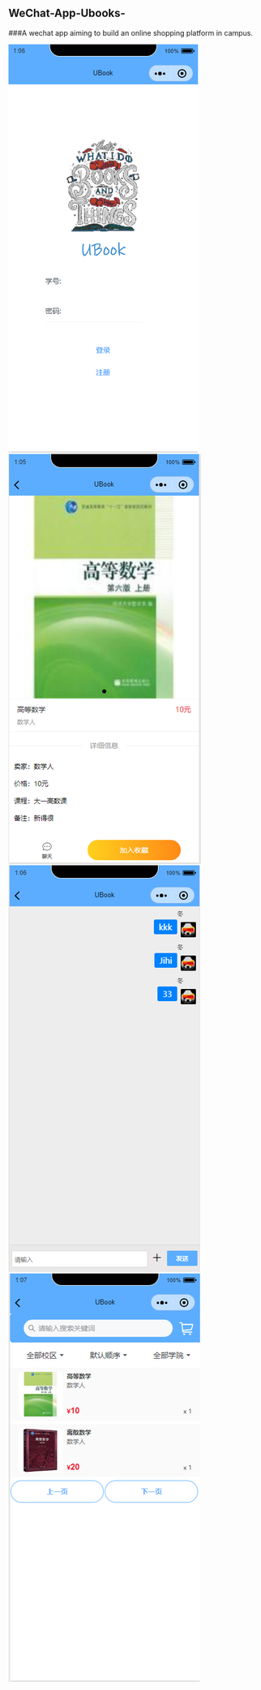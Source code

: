 ## WeChat-App-Ubooks-
###A wechat app aiming to build an online shopping platform in campus.

![image](https://github.com/LM233/WechatApp-UBook/blob/master/4.PNG)
![image](https://github.com/LM233/WechatApp-UBook/blob/master/1.PNG)
![image](https://github.com/LM233/WechatApp-UBook/blob/master/2.PNG)
![image](https://github.com/LM233/WechatApp-UBook/blob/master/5.PNG)
